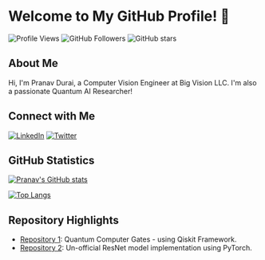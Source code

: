 # Welcome to My GitHub Profile! 👋

![Profile Views](https://komarev.com/ghpvc/?username=pranavdurai10&color=brightgreen)
![GitHub Followers](https://img.shields.io/github/followers/pranavdurai10?label=Follow&style=social)
![GitHub stars](https://img.shields.io/github/stars/pranavdurai10?affiliations=OWNER%2CCOLLABORATOR&style=social)

## About Me

Hi, I'm Pranav Durai, a Computer Vision Engineer at Big Vision LLC. I'm also a passionate Quantum AI Researcher! 

## Connect with Me

[![LinkedIn](https://img.shields.io/badge/LinkedIn-pranavdurai-blue)](https://www.linkedin.com/in/pranav-durai/)
[![Twitter](https://img.shields.io/badge/Twitter-pranavdurai10-blue)](https://twitter.com/pranavdurai10)

## GitHub Statistics

[![Pranav's GitHub stats](https://github-readme-stats.vercel.app/api?username=pranavdurai10)](https://github.com/anuraghazra/github-readme-stats)

[![Top Langs](https://github-readme-stats.vercel.app/api/top-langs/?username=pranavdurai10&layout=compact&theme=dark)](https://github.com/pranavdurai10/)

## Repository Highlights

- [Repository 1](https://github.com/pranavdurai10/quantum-gates): Quantum Computer Gates - using Qiskit Framework.
- [Repository 2](https://github.com/YourUsername/Repository2): Un-official ResNet model implementation using PyTorch.